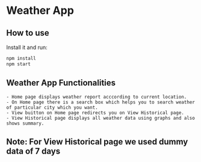 # Weather App

## How to use
Install it and run:

```sh
npm install
npm start
```

## Weather App Functionalities
```
- Home page displays weather report acccording to current location.
- On Home page there is a search box which helps you to search weather of particular city which you want.
- View buitton on Home page redirects you on View Historical page.
- View Historical page displays all weather data using graphs and also shows summary.
```

## Note: For View Historical page we used dummy data of 7 days